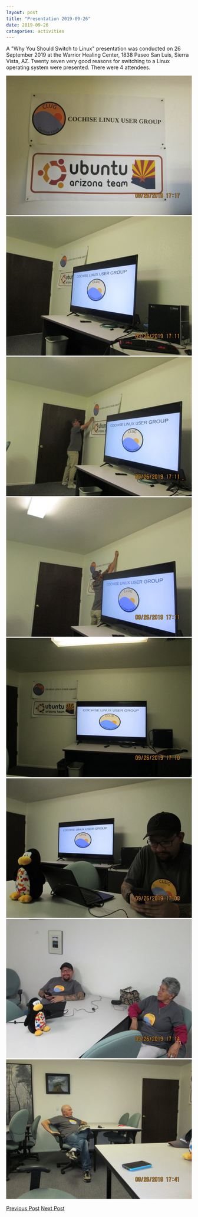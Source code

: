 ```yaml
---
layout: post
title: "Presentation 2019-09-26"
date: 2019-09-26
catagories: activities
---
```


A "Why You Should Switch to Linux" presentation was conducted on 26 September 2019 at the Warrior Healing Center, 1838 Paseo San Luis, Sierra Vista, AZ. Twenty seven very good reasons for switching to a Linux operating system were presented.  There were 4 attendees.

![alt text](https://raw.githubusercontent.com/CochiseLinuxUsersGroup/CochiseLinuxUsersGroup.github.io/master/images/rsz_presentation_2019-10-26_7.jpg)
![alt text](https://raw.githubusercontent.com/CochiseLinuxUsersGroup/CochiseLinuxUsersGroup.github.io/master/images/rsz_presentation_2019-10-26_3.jpg)
![alt text](https://raw.githubusercontent.com/CochiseLinuxUsersGroup/CochiseLinuxUsersGroup.github.io/master/images/rsz_presentation_2019-10-26_4.jpg)
![alt text](https://raw.githubusercontent.com/CochiseLinuxUsersGroup/CochiseLinuxUsersGroup.github.io/master/images/rsz_presentation_2019-10-26_5.jpg)
![alt text](https://raw.githubusercontent.com/CochiseLinuxUsersGroup/CochiseLinuxUsersGroup.github.io/master/images/rsz_presentation_2019-10-26_2.jpg)
![alt text](https://raw.githubusercontent.com/CochiseLinuxUsersGroup/CochiseLinuxUsersGroup.github.io/master/images/rsz_presentation_2019-10-26_1.jpg)
![alt text](https://raw.githubusercontent.com/CochiseLinuxUsersGroup/CochiseLinuxUsersGroup.github.io/master/images/rsz_presentation_2019-10-26_6.jpg)
![alt text](https://raw.githubusercontent.com/CochiseLinuxUsersGroup/CochiseLinuxUsersGroup.github.io/master/images/rsz_presentation_2019-10-26_8.jpg)

<footer>
<a href="http://cochiselinuxusergroup.org/activities/ComputerRepairInstallWorkshop_2019-09-07" class="post-prev">Previous Post</a>
<a href="http://cochiselinuxusergroup.org/activities/Presentation_2019-09-26" class="post-next">Next Post</a>
  </footer>

